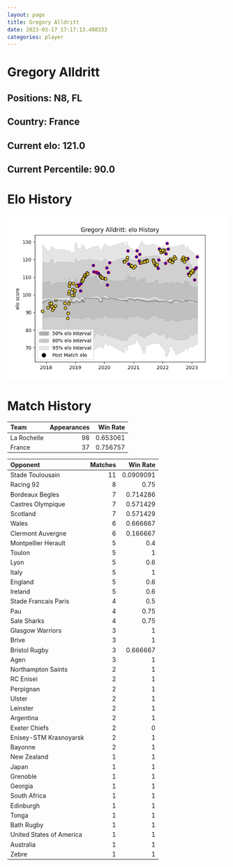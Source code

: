 ```yaml
---  
layout: page  
title: Gregory Alldritt  
date: 2023-03-17 17:17:13.498333  
categories: player  
---
```

# Gregory Alldritt

## Positions: N8, FL

## Country: France

## Current elo: 121.0

## Current Percentile: 90.0

# Elo History


![elo history](history_GregoryAlldritt.png)
# Match History


| Team        |   Appearances |   Win Rate |
|:------------|--------------:|-----------:|
| La Rochelle |            98 |   0.653061 |
| France      |            37 |   0.756757 |

| Opponent                 |   Matches |   Win Rate |
|:-------------------------|----------:|-----------:|
| Stade Toulousain         |        11 |  0.0909091 |
| Racing 92                |         8 |  0.75      |
| Bordeaux Begles          |         7 |  0.714286  |
| Castres Olympique        |         7 |  0.571429  |
| Scotland                 |         7 |  0.571429  |
| Wales                    |         6 |  0.666667  |
| Clermont Auvergne        |         6 |  0.166667  |
| Montpellier Herault      |         5 |  0.4       |
| Toulon                   |         5 |  1         |
| Lyon                     |         5 |  0.6       |
| Italy                    |         5 |  1         |
| England                  |         5 |  0.6       |
| Ireland                  |         5 |  0.6       |
| Stade Francais Paris     |         4 |  0.5       |
| Pau                      |         4 |  0.75      |
| Sale Sharks              |         4 |  0.75      |
| Glasgow Warriors         |         3 |  1         |
| Brive                    |         3 |  1         |
| Bristol Rugby            |         3 |  0.666667  |
| Agen                     |         3 |  1         |
| Northampton Saints       |         2 |  1         |
| RC Enisei                |         2 |  1         |
| Perpignan                |         2 |  1         |
| Ulster                   |         2 |  1         |
| Leinster                 |         2 |  1         |
| Argentina                |         2 |  1         |
| Exeter Chiefs            |         2 |  0         |
| Enisey-STM Krasnoyarsk   |         2 |  1         |
| Bayonne                  |         2 |  1         |
| New Zealand              |         1 |  1         |
| Japan                    |         1 |  1         |
| Grenoble                 |         1 |  1         |
| Georgia                  |         1 |  1         |
| South Africa             |         1 |  1         |
| Edinburgh                |         1 |  1         |
| Tonga                    |         1 |  1         |
| Bath Rugby               |         1 |  1         |
| United States of America |         1 |  1         |
| Australia                |         1 |  1         |
| Zebre                    |         1 |  1         |